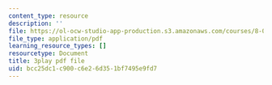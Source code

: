 ```yaml
---
content_type: resource
description: ''
file: https://ol-ocw-studio-app-production.s3.amazonaws.com/courses/8-01sc-classical-mechanics-fall-2016/bcc25dc1c900c6e26d351bf7495e9fd7_EHCACV8rdig.pdf
file_type: application/pdf
learning_resource_types: []
resourcetype: Document
title: 3play pdf file
uid: bcc25dc1-c900-c6e2-6d35-1bf7495e9fd7
---
```

